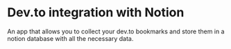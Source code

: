 # Dev.to integration with Notion

An app that allows you to collect your dev.to bookmarks and store them in a notion database with all the necessary data.